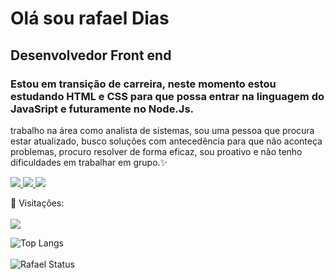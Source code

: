 <h1> Olá sou rafael Dias </h1>
<h2> Desenvolvedor Front end</h2>

<h3>Estou  em  transição de carreira, neste momento estou estudando HTML e CSS para que possa entrar na linguagem do JavaSript e futuramente no Node.Js.</h3>
<p>trabalho na área como analista de sistemas, sou uma pessoa que procura estar atualizado, busco soluções com antecedência para que não aconteça problemas, procuro resolver de forma eficaz, sou proativo e não tenho dificuldades em trabalhar em grupo.✨</p>


<a href="mailto:rafadiaspdc@gmail.com" rel="nofollow"><img src="https://img.shields.io/badge/Gmail-D14836?style=for-the-badge&logo=gmail&logoColor=white"/> </a> 
<a href="https://wa.me/5519999095060" rel="nofollow"><img src="https://img.shields.io/badge/WhatsApp-25D366?style=for-the-badge&logo=whatsapp&logoColor=white" /> </a>
<a href="https://www.linkedin.com/in/rafael-dias-pcd" target="_blank"><img src="https://img.shields.io/badge/LinkedIn-0077B5?style=for-the-badge&logo=linkedin&logoColor=white"/> </a>

:eyes: Visitações: <br><br>
![](https://komarev.com/ghpvc/?username=rafaelpdc)

![Top Langs](https://github-readme-stats.vercel.app/api/top-langs/?username=rafaelpdc&langs_icons=true&theme=transparent) <br> <br>
![Rafael Status](https://github-readme-stats.vercel.app/api?username=rafaelpdc&show_icons=true&theme=transparent) 





<!---
rafaelpdc/rafaelpdc is a ✨ special ✨ repository because its `README.md` (this file) appears on your GitHub profile.
You can click the Preview link to take a look at your changes.
--->
